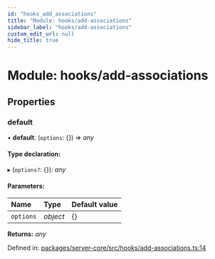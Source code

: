 ```yaml
---
id: "hooks_add_associations"
title: "Module: hooks/add-associations"
sidebar_label: "hooks/add-associations"
custom_edit_url: null
hide_title: true
---
```


# Module: hooks/add-associations

## Properties

### default

• **default**: (`options`: {}) => *any*

#### Type declaration:

▸ (`options?`: {}): *any*

#### Parameters:

Name | Type | Default value |
:------ | :------ | :------ |
`options` | *object* | {} |

**Returns:** *any*

Defined in: [packages/server-core/src/hooks/add-associations.ts:14](https://github.com/xr3ngine/xr3ngine/blob/673ad6a5f/packages/server-core/src/hooks/add-associations.ts#L14)
